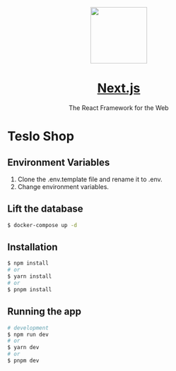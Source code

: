 <p align="center">
  <a href="https://nextjs.org">
    <picture>
      <source media="(prefers-color-scheme: dark)" srcset="https://assets.vercel.com/image/upload/v1662130559/nextjs/Icon_dark_background.png">
      <img src="https://assets.vercel.com/image/upload/v1662130559/nextjs/Icon_light_background.png" height="128">
    </picture>
    <h1 align="center">Next.js</h1>
  </a>
</p>

<p align="center">The React Framework for the Web</p>

# Teslo Shop

## Environment Variables
1. Clone the .env.template file and rename it to .env.
2. Change environment variables.

## Lift the database
```bash
$ docker-compose up -d
```

## Installation

```bash
$ npm install
# or
$ yarn install
# or
$ pnpm install
```

## Running the app

```bash
# development
$ npm run dev
# or
$ yarn dev
# or
$ pnpm dev
```

